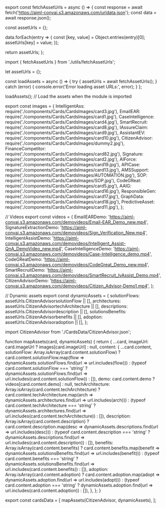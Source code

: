 export const fetchAssetUrls = async () => {
  const response = await fetch('https://aiml-convai.s3.amazonaws.com/urldata.json');
  const data = await response.json();

  const assetUrls = {};

  data.forEach(entry => {
    const [key, value] = Object.entries(entry)[0];
    assetUrls[key] = value;
  });

  return assetUrls;
};



import { fetchAssetUrls } from './utils/fetchAssetUrls';

let assetUrls = {};

const loadAssets = async () => {
  try {
    assetUrls = await fetchAssetUrls();
  } catch (error) {
    console.error('Error loading asset URLs:', error);
  }
};

loadAssets(); // Load the assets when the module is imported

export const images = {
  IntelligentAss: require('./components/Cards/CardsImages/card3.jpg'),
  EmailEAR: require('./components/Cards/CardsImages/card1.jpg'),
  CaseIntelligence: require('./components/Cards/CardsImages/card4.jpg'),
  SmartRecruit: require('./components/Cards/CardsImages/card8.jpg'),
  IAssureClaim: require('./components/Cards/CardsImages/card9.jpg'),
  AssistantEV: require('./components/Cards/CardsImages/card10.jpg'),
  CitizenAdvisor: require('./components/Cards/CardsImages/dummy2.jpg'),
  FinanceCompetitor: require('./components/Cards/CardsImages/card82.jpg'),
  Signature: require('./components/Cards/CardsImages/card2.jpg'),
  AIForce: require('./components/Cards/CardsImages/card19.jpg'),
  APICase: require('./components/Cards/CardsImages/card13.jpg'),
  AMSSupport: require('./components/Cards/CardsImages/AUTOMATION.jpg'),
  SOP: require('./components/Cards/CardsImages/SOP.jpg'),
  CodeGReat: require('./components/Cards/CardsImages/card5.jpg'),
  AAIG: require('./components/Cards/CardsImages/card16.jpg'),
  ResponsibleGen: require('./components/Cards/CardsImages/card17.jpg'),
  GraphData: require('./components/Cards/CardsImages/card18.jpg'),
  PredictiveAsset: require('./components/Cards/CardsImages/card11.jpg'),
};

// Videos
export const videos = {
  EmailEARDemo: 'https://aiml-convai.s3.amazonaws.com/demovideos/Email-EAR_Demo_new.mp4',
  SignatureExtractionDemo: 'https://aiml-convai.s3.amazonaws.com/demovideos/Sign_Verification_New.mp4',
  IntelligentAssistDemo: 'https://aiml-convai.s3.amazonaws.com/demovideos/Intelligent_Assist-QnA_DemoVideo_new.mp4',
  CaseIntelligenceDemo: 'https://aiml-convai.s3.amazonaws.com/demovideos/Case-Intelligence_demo.mp4',
  CodeGReatDemo: 'https://aiml-convai.s3.amazonaws.com/demovideos/CodeGreat_Demo_new.mp4',
  SmartRecruitDemo: 'https://aiml-convai.s3.amazonaws.com/demovideos/SmartRecruit_IvAssist_Demo.mp4',
  CitizenAdvisorDemo: 'https://aiml-convai.s3.amazonaws.com/demovideos/Citizen_Advisor-Demo1.mp4',
};

// Dynamic assets
export const dynamicAssets = {
  solutionFlows: assetUrls.CitizenAdvisorsolutionFlow || [],
  architectures: assetUrls.CitizenAdvisortechArchitecture || [],
  descriptions: assetUrls.CitizenAdvisordescription || [],
  solutionsBenefits: assetUrls.CitizenAdvisorbenefits || [],
  adoption: assetUrls.CitizenAdvisoradoption || [],
};




import CitizenAdvisor from './CardsData/CitizenAdvisor.json';

function mapAssets(card, dynamicAssets) {
  return {
    ...card,
    imageUrl: card.imageUrl ? images[card.imageUrl] : null,
    content: {
      ...card.content,
      solutionFlow: Array.isArray(card.content.solutionFlow)
        ? card.content.solutionFlow.map(flow => dynamicAssets.solutionFlows.find(url => url.includes(flow)))
        : (typeof card.content.solutionFlow === 'string' ? dynamicAssets.solutionFlows.find(url => url.includes(card.content.solutionFlow)) : []),
      demo: card.content.demo ? videos[card.content.demo] : null,
      techArchitecture: Array.isArray(card.content.techArchitecture)
        ? card.content.techArchitecture.map(arch => dynamicAssets.architectures.find(url => url.includes(arch)))
        : (typeof card.content.techArchitecture === 'string' ? dynamicAssets.architectures.find(url => url.includes(card.content.techArchitecture)) : []),
      description: Array.isArray(card.content.description)
        ? card.content.description.map(desc => dynamicAssets.descriptions.find(url => url.includes(desc)))
        : (typeof card.content.description === 'string' ? dynamicAssets.descriptions.find(url => url.includes(card.content.description)) : []),
      benefits: Array.isArray(card.content.benefits)
        ? card.content.benefits.map(benefit => dynamicAssets.solutionsBenefits.find(url => url.includes(benefit)))
        : (typeof card.content.benefits === 'string' ? dynamicAssets.solutionsBenefits.find(url => url.includes(card.content.benefits)) : []),
      adoption: Array.isArray(card.content.adoption)
        ? card.content.adoption.map(adopt => dynamicAssets.adoption.find(url => url.includes(adopt)))
        : (typeof card.content.adoption === 'string' ? dynamicAssets.adoption.find(url => url.includes(card.content.adoption)) : []),
    },
  };
}

export const cardsData = [
  mapAssets(CitizenAdvisor, dynamicAssets),
];

